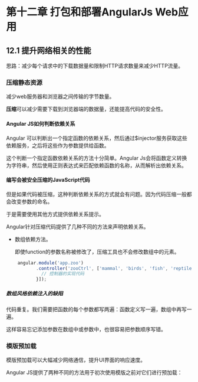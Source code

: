 # 第十二章 打包和部署AngularJs  Web应用

## 12.1 提升网络相关的性能

思路：减少每个请求中的下载数据量和限制HTTP请求数量来减少HTTP流量。

### 压缩静态资源

减少web服务器和浏览器之间传输的字节数量。

**压缩**可以减少需要下载到浏览器端的数据量，还能提高代码的安全性。

#### Angular JS如何判断依赖关系

Angular 可以判断出一个指定函数的依赖关系，然后通过$injector服务获取这些依赖服务，之后将这些作为参数提供给函数。

这个判断一个指定函数依赖关系的方法十分简单。Angular Js会将函数定义转换为字符串，然后使用正则表达式来匹配依赖函数的名称，从而解析出依赖关系。

#### 编写会被安全压缩的JavaScript代码

但是如果代码被压缩，这种判断依赖关系的方式就会有问题。因为代码压缩一般都会改变参数的命名。

于是需要使用其他方式提供依赖关系提示。

Angular针对压缩代码提供了几种不同的方法来声明依赖关系。

- 数组依赖方法。

  即使function的参数名称被修改了，压缩工具也不会修改数组中的元素。

  ```javascript
   angular.module('app.zoo')
          .controller('zooCtrl', ['mammal', 'birds', 'fish', 'reptiles', 'zooConfig', function(e,f){
            // 控制器的实现代码
          }]);
  ```

##### 数组风格依赖注入的缺陷

代码重复。我们需要把函数的每个参数都写两遍：函数定义写一遍，数组中再写一遍。

这样容易忘记添加参数在数组中或参数中，也很容易把参数顺序写错。

### 模版预加载

模版预加载可以大幅减少网络通信，提升UI界面的响应速度。

Angular JS提供了两种不同的方法用于初次使用模版之前对它们进行预加载：

<script>指令和$templateCache服务。

Angular Js 能够缓存所有已经请求过的模版（$templateCache）。Angular Js会通过网络获取模版之前，先检查 $templateCache服务已缓存的内容。这样同一个模版就不会通过网络请求两次。所以，使用$templateCache服务，就可以确保所有局部模版在应用启动之后全部加载就绪，永远无需再通过网络下载。

##### 使用<script>指令预加载模版

##### 填充$templateCache服务

##### 组合使用不同的预加载技术

## 12.2 优化首页

### 避免显示未经处理的模版

ng-cloak和ng-bind可以解决这个问题

#### 使用ng-cloak指令隐藏DOM元素

ng-cloak可以隐藏DOM树中的任意节点，直到Angular js为处理整个页面做好准备之后，才会将DOM元素显示出来。

#### 使用ng-bind指令隐藏表达式

优点：使用{{}}的表达式不会在页面中出现

### 引入Angular JS 和应用脚本文件

#### 引用脚本文件  

如果应用首页中包涵大量静态内容，只有少量动态内容，那么就将<script>标签放在页面最后，然后使用ng-bind指令以便在页面加载和处理过程中隐藏数据绑定。否则就将<script>标签挪到<head>标签中，然后使用ng-cloak指令。

#### Angular Js和异步模块定义

## 12.3 浏览器支持









